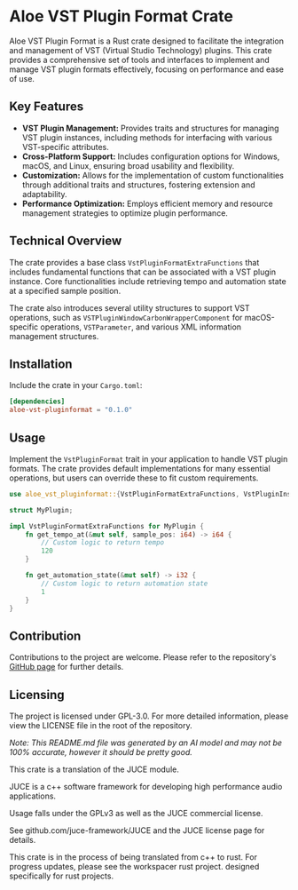 # Aloe VST Plugin Format Crate

Aloe VST Plugin Format is a Rust crate designed to facilitate the integration and management of VST (Virtual Studio Technology) plugins. This crate provides a comprehensive set of tools and interfaces to implement and manage VST plugin formats effectively, focusing on performance and ease of use.

## Key Features

- **VST Plugin Management:** Provides traits and structures for managing VST plugin instances, including methods for interfacing with various VST-specific attributes.
- **Cross-Platform Support:** Includes configuration options for Windows, macOS, and Linux, ensuring broad usability and flexibility.
- **Customization:** Allows for the implementation of custom functionalities through additional traits and structures, fostering extension and adaptability.
- **Performance Optimization:** Employs efficient memory and resource management strategies to optimize plugin performance.

## Technical Overview

The crate provides a base class `VstPluginFormatExtraFunctions` that includes fundamental functions that can be associated with a VST plugin instance. Core functionalities include retrieving tempo and automation state at a specified sample position.

The crate also introduces several utility structures to support VST operations, such as `VSTPluginWindowCarbonWrapperComponent` for macOS-specific operations, `VSTParameter`, and various XML information management structures.

## Installation

Include the crate in your `Cargo.toml`:

```toml
[dependencies]
aloe-vst-pluginformat = "0.1.0"
```

## Usage

Implement the `VstPluginFormat` trait in your application to handle VST plugin formats. The crate provides default implementations for many essential operations, but users can override these to fit custom requirements.

```rust
use aloe_vst_pluginformat::{VstPluginFormatExtraFunctions, VstPluginInstance};

struct MyPlugin;

impl VstPluginFormatExtraFunctions for MyPlugin {
    fn get_tempo_at(&mut self, sample_pos: i64) -> i64 {
        // Custom logic to return tempo
        120
    }

    fn get_automation_state(&mut self) -> i32 {
        // Custom logic to return automation state
        1
    }
}
```

## Contribution

Contributions to the project are welcome. Please refer to the repository's [GitHub page](https://github.com/klebs6/aloe-rs) for further details.

## Licensing

The project is licensed under GPL-3.0. For more detailed information, please view the LICENSE file in the root of the repository.

*Note: This README.md file was generated by an AI model and may not be 100% accurate, however it should be pretty good.*

This crate is a translation of the JUCE module.

JUCE is a c++ software framework for developing high performance audio applications.

Usage falls under the GPLv3 as well as the JUCE commercial license.

See github.com/juce-framework/JUCE and the JUCE license page for details.

This crate is in the process of being translated from c++ to rust. For progress updates, please see the workspacer rust project. designed specifically for rust projects.
